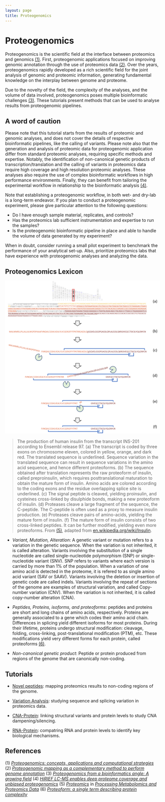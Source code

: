 ```yaml
---
layout: page
title: Proteogenomics
---
```


# Proteogenomics

Proteogenomics is the scientific field at the interface between proteomics and genomics [(1)](#references). First, proteogenomic applications focused on improving genomic annotation through the use of proteomics data [(2)](#references). Over the years, proteogenomics rapidly developed as a rich scientific field for the joint analysis of genomic and proteomic information, generating fundamental knowledge on the interplay between genome and proteome.

Due to the novelty of the field, the complexity of the analyses, and the volume of data involved, proteogenomics poses multiple bioinformatic challenges [(3)](#references). These tutorials present methods that can be used to analyse results from proteogenomic pipelines. 

## A word of caution

Please note that this tutorial starts from the results of proteomic and genomic analyses, and does not cover the details of respective bioinformatic pipelines, like the calling of variants. Please note also that the generation and analysis of proteomic data for proteogenomic application differ from standard proteomic analyses, requiring specific methods and expertise. Notably, the identification of non-canonical genetic products of transcription/translation and the calling of variants in proteomics data require high coverage and high resolution proteomic analyses. These analyses also require the use of complex bioinformatic workflows in high performance environments. Finally, they can benefit from tailoring the experimental workflow in relationship to the bioinformatic analysis [(4)](#references).

Note that establishing a proteogenomic workflow, in both wet- and dry-lab is a long-term endeavor. If you plan to conduct a proteogenomic experiment, please give particular attention to the following questions:
- Do I have enough sample material, replicates, and controls?
- Has the proteomics lab sufficient instrumentation and expertise to run the samples?
- Is the proteogenomic bioinformatic pipeline in place and able to handle the volume of data generated by my experiment?

When in doubt, consider running a small pilot experiment to benchmark the performance of your analytical set-up. Also, prioritize proteomics labs that have experience with proteogenomic analyses and analyzing the data.

## Proteogenomics Lexicon

![From_Genes_To_Proteoforms](proteogenomics/resources/images/Insulin.png?raw=true "Insulin from gene to proteoforms")
> The production of human insulin from the transcript INS-201 according to Ensembl release 97. (a) The transcript is coded by three exons on chromosome eleven, colored in yellow, orange, and dark red. The translated sequence is underlined. Sequence variation in the translated sequence can result in sequence variations in the amino acid sequence, and hence different proteoforms. (b) The sequence obtained after translation represents the raw proteoform of insulin, called preproinsulin, which requires posttranslational maturation to obtain the mature form of insulin. Amino acids are colored according to the coding exons and the residue overlapping splice site is underlined. (c) The signal peptide is cleaved, yielding proinsulin, and cysteines cross-linked by disulphide bonds, making a new proteoform of insulin. (d) Proteases cleave a large fragment of the sequence, the C-peptide. The C-peptide is often used as a proxy to measure insulin production. (e) Proteases cleave pairs of amino-acids, yielding the mature form of insulin. (f) The mature form of insulin consists of two cross-linked peptides. It can be further modified, yielding even more proteoforms. From [(5)](#references), adapted from [en.wikipedia.org/wiki/Insulin](https://en.wikipedia.org/wiki/Insulin#/media/File:Insulin_path.svg).

- _Variant, Mutation, Alteration_: A genetic variant or mutation refers to a variation in the genetic sequence. When the variation is not inherited, it is called alteration. Variants involving the substitution of a single nucleotide are called single-nucleotide polymorphism (SNP) or single-nucleotide variant (SNV). SNP refers to variants where each version is carried by more than 1% of the population. When a variation of one amino acid is detected in the proteome, it is refered to as single amino acid variant (SAV or SAAV). Variants involving the deletion or insertion of genetic code are called indels. Variants involving the repeat of sections of the genome are examples of structural variation, and called Copy-number variation (CNV). When the variation is not inherited, it is called copy-number alteration (CNA).

- _Peptides, Proteins, isoforms, and proteoforms_: peptides and proteins are short and long chains of amino acids, respectively. Proteins are generally associated to a gene which codes their amino acid chain. Differences in splicing yield different isoforms for most proteins. During their lifetime, proteins undergo structural modification: cleavage, folding, cross-linking, post-translational modification (PTM), etc. These modifications yield very different forms for each protein, called proteoforms [(6)](#references).

- _Non-canonical genetic product_: Peptide or protein produced from regions of the genome that are canonically non-coding.

## Tutorials

- [Novel peptides](proteogenomics/novel_peptides.md): mapping proteomics results to non-coding regions of the genome.

- [Variation Analysis](proteogenomics/variation_analysis.md): studying sequence and splicing variation in proteomics data.

- [CNA-Protein](proteogenomics/can_protein.md): linking structural variants and protein levels to study CNA dampening/silencing.

- [RNA-Protein](proteogenomics/rna_protein.md): compatring RNA and protein levels to identify key biological mechanisms.


## References

(1) [_Proteogenomics: concepts, applications and computational strategies_](https://www.ncbi.nlm.nih.gov/pubmed/25357241)
(2) [_Proteogenomic mapping as a complementary method to perform genome annotation_](https://www.ncbi.nlm.nih.gov/pubmed/14730672)
(3) [_Proteogenomics from a bioinformatics angle: A growing field_](https://www.ncbi.nlm.nih.gov/pubmed/26670565)
(4) [_HiRIEF LC-MS enables deep proteome coverage and unbiased proteogenomics_](https://www.ncbi.nlm.nih.gov/pubmed/24240322)
(5) [_Proteomics_](rcs.org) in [_Processing Metabolomics and Proteomics Data_](rcs.org)
(6) [_Proteoform: a single term describing protein complexity_](https://www.ncbi.nlm.nih.gov/pubmed/23443629)
